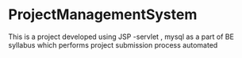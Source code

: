 # ProjectManagementSystem
This is a project developed using JSP -servlet , mysql as a part of BE syllabus which performs project submission process  automated
